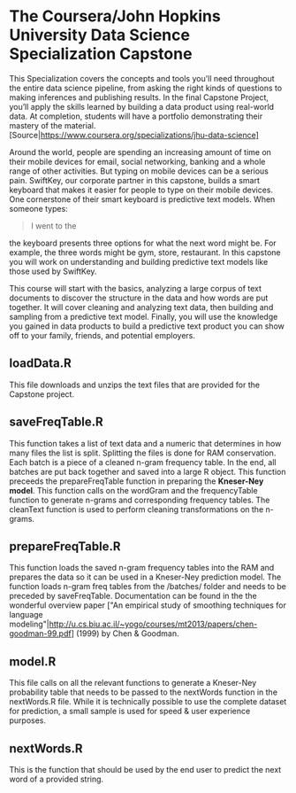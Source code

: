 
# The Coursera/John Hopkins University Data Science Specialization Capstone
This Specialization covers the concepts and tools you'll need throughout the entire data science pipeline, from asking the right kinds of questions to making inferences and publishing results. In the final Capstone Project, you’ll apply the skills learned by building a data product using real-world data. At completion, students will have a portfolio demonstrating their mastery of the material. [Source|https://www.coursera.org/specializations/jhu-data-science]

Around the world, people are spending an increasing amount of time on their mobile devices for email, social networking, banking and a whole range of other activities. But typing on mobile devices can be a serious pain. SwiftKey, our corporate partner in this capstone, builds a smart keyboard that makes it easier for people to type on their mobile devices. One cornerstone of their smart keyboard is predictive text models. When someone types:

> I went to the

the keyboard presents three options for what the next word might be. For example, the three words might be gym, store, restaurant. In this capstone you will work on understanding and building predictive text models like those used by SwiftKey.

This course will start with the basics, analyzing a large corpus of text documents to discover the structure in the data and how words are put together. It will cover cleaning and analyzing text data, then building and sampling from a predictive text model. Finally, you will use the knowledge you gained in data products to build a predictive text product you can show off to your family, friends, and potential employers.

## loadData.R
This file downloads and unzips the text files that are provided for the Capstone project.

## saveFreqTable.R
This function takes a list of text data and a numeric that determines in how many files the list is split. Splitting the files is done for RAM conservation. Each batch is a piece of a cleaned n-gram frequency table. In the end, all batches are put back together and saved into a large R object. This function preceeds the prepareFreqTable function in preparing the **Kneser-Ney model**. This function calls on the wordGram and the frequencyTable function to generate n-grams and corresponding frequency tables. The cleanText function is used to perform cleaning transformations on the n-grams.

## prepareFreqTable.R
This function loads the saved n-gram frequency tables into the RAM and prepares the data so it can be used in a Kneser-Ney prediction model. The function loads n-gram freq tables from the /batches/ folder and needs to be preceded by saveFreqTable. Documentation can be found in the the wonderful overview paper ["An empirical study of smoothing techniques for language modeling"|http://u.cs.biu.ac.il/~yogo/courses/mt2013/papers/chen-goodman-99.pdf] (1999) by Chen & Goodman.

## model.R
This file calls on all the relevant functions to generate a Kneser-Ney probability table that needs to be passed to the nextWords function in the nextWords.R file. While it is technically possible to use the complete dataset for prediction, a small sample is used for speed & user experience purposes.

## nextWords.R
This is the function that should be used by the end user to predict the next word of a provided string.



